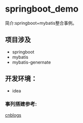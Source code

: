 # springboot_demo
简介:springboot+mybatis整合事例。
## 项目涉及
+ springboot
+ mybatis
+ mybatis-genernate
## 开发环境：
+ idea

### 事列搭建参考:
[cnblogs](http://www.cnblogs.com/peterxiao/p/7779188.html)
